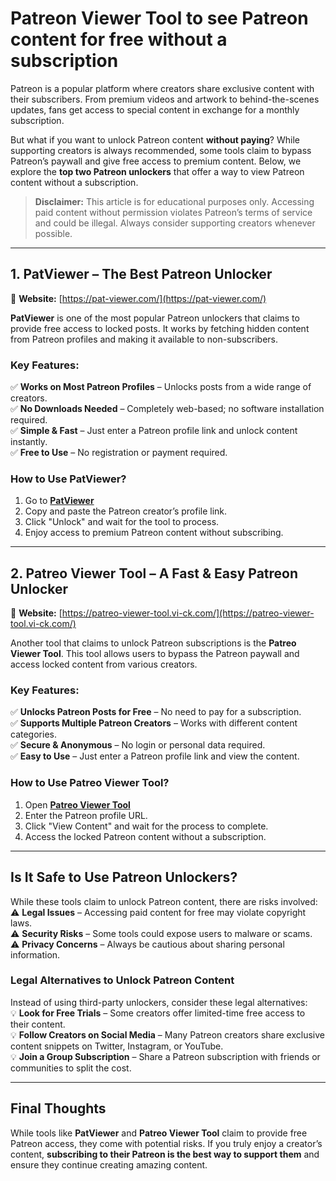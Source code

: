 # **Patreon Viewer Tool to see Patreon content for free without a subscription**
Patreon is a popular platform where creators share exclusive content with their subscribers. From premium videos and artwork to behind-the-scenes updates, fans get access to special content in exchange for a monthly subscription.  

But what if you want to unlock Patreon content **without paying**? While supporting creators is always recommended, some tools claim to bypass Patreon’s paywall and give free access to premium content. Below, we explore the **top two Patreon unlockers** that offer a way to view Patreon content without a subscription.  

> **Disclaimer:** This article is for educational purposes only. Accessing paid content without permission violates Patreon’s terms of service and could be illegal. Always consider supporting creators whenever possible.  

---

## **1. PatViewer – The Best Patreon Unlocker**  
🔗 **Website:** [https://pat-viewer.com/](https://pat-viewer.com/)  

**PatViewer** is one of the most popular Patreon unlockers that claims to provide free access to locked posts. It works by fetching hidden content from Patreon profiles and making it available to non-subscribers.  

### **Key Features:**  
✅ **Works on Most Patreon Profiles** – Unlocks posts from a wide range of creators.  
✅ **No Downloads Needed** – Completely web-based; no software installation required.  
✅ **Simple & Fast** – Just enter a Patreon profile link and unlock content instantly.  
✅ **Free to Use** – No registration or payment required.  

### **How to Use PatViewer?**  
1. Go to **[PatViewer](https://pat-viewer.com/)**  
2. Copy and paste the Patreon creator’s profile link.  
3. Click "Unlock" and wait for the tool to process.  
4. Enjoy access to premium Patreon content without subscribing.  

---

## **2. Patreo Viewer Tool – A Fast & Easy Patreon Unlocker**  
🔗 **Website:** [https://patreo-viewer-tool.vi-ck.com/](https://patreo-viewer-tool.vi-ck.com/)  

Another tool that claims to unlock Patreon subscriptions is the **Patreo Viewer Tool**. This tool allows users to bypass the Patreon paywall and access locked content from various creators.  

### **Key Features:**  
✅ **Unlocks Patreon Posts for Free** – No need to pay for a subscription.  
✅ **Supports Multiple Patreon Creators** – Works with different content categories.  
✅ **Secure & Anonymous** – No login or personal data required.  
✅ **Easy to Use** – Just enter a Patreon profile link and view the content.  

### **How to Use Patreo Viewer Tool?**  
1. Open **[Patreo Viewer Tool](https://patreo-viewer-tool.vi-ck.com/)**  
2. Enter the Patreon profile URL.  
3. Click "View Content" and wait for the process to complete.  
4. Access the locked Patreon content without a subscription.  

---

## **Is It Safe to Use Patreon Unlockers?**  
While these tools claim to unlock Patreon content, there are risks involved:  
⚠️ **Legal Issues** – Accessing paid content for free may violate copyright laws.  
⚠️ **Security Risks** – Some tools could expose users to malware or scams.  
⚠️ **Privacy Concerns** – Always be cautious about sharing personal information.  

### **Legal Alternatives to Unlock Patreon Content**  
Instead of using third-party unlockers, consider these legal alternatives:  
💡 **Look for Free Trials** – Some creators offer limited-time free access to their content.  
💡 **Follow Creators on Social Media** – Many Patreon creators share exclusive content snippets on Twitter, Instagram, or YouTube.  
💡 **Join a Group Subscription** – Share a Patreon subscription with friends or communities to split the cost.  

---

## **Final Thoughts**  
While tools like **PatViewer** and **Patreo Viewer Tool** claim to provide free Patreon access, they come with potential risks. If you truly enjoy a creator’s content, **subscribing to their Patreon is the best way to support them** and ensure they continue creating amazing content.  

